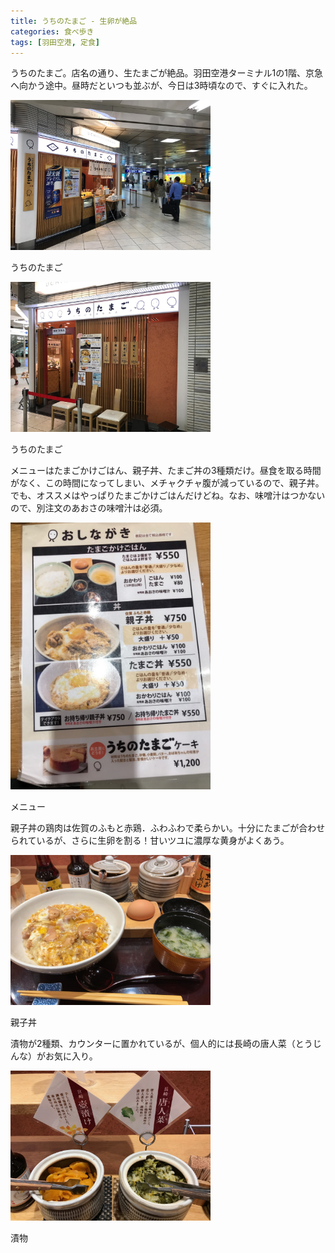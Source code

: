 ```yaml
---
title: うちのたまご - 生卵が絶品
categories: 食べ歩き
tags: [羽田空港, 定食]
---
```


うちのたまご。店名の通り、生たまごが絶品。羽田空港ターミナル1の1階、京急へ向かう途中。昼時だといつも並ぶが、今日は3時頃なので、すぐに入れた。

<div class="post-img">
<a href="/assets/images/20170517a/IMG_0782.jpg">
<img src="/assets/images/20170517a/IMG_0782.jpg" width="320px">
</a>
<p>うちのたまご</p>
</div>

<div class="post-img">
<a href="/assets/images/20170517a/IMG_0779.jpg">
<img src="/assets/images/20170517a/IMG_0779.jpg" width="320px">
</a>
<p>うちのたまご</p>
</div>

メニューはたまごかけごはん、親子丼、たまご丼の3種類だけ。昼食を取る時間がなく、この時間になってしまい、メチャクチャ腹が減っているので、親子丼。でも、オススメはやっぱりたまごかけごはんだけどね。なお、味噌汁はつかないので、別注文のあおさの味噌汁は必須。

<div class="post-img">
<a href="/assets/images/20170517a/IMG_0777.jpg">
<img src="/assets/images/20170517a/IMG_0777.jpg" width="320px">
</a>
<p>メニュー</p>
</div>

親子丼の鶏肉は佐賀のふもと赤鶏．ふわふわで柔らかい。十分にたまごが合わせられているが、さらに生卵を割る！甘いツユに濃厚な黄身がよくあう。

<div class="post-img">
<a href="/assets/images/20170517a/IMG_0774.jpg">
<img src="/assets/images/20170517a/IMG_0774.jpg" width="320px">
</a>
<p>親子丼</p>
</div>

漬物が2種類、カウンターに置かれているが、個人的には長崎の唐人菜（とうじんな）がお気に入り。

<div class="post-img">
<a href="/assets/images/20170517a/IMG_0778.jpg">
<img src="/assets/images/20170517a/IMG_0778.jpg" width="320px">
</a>
<p>漬物</p>
</div>
